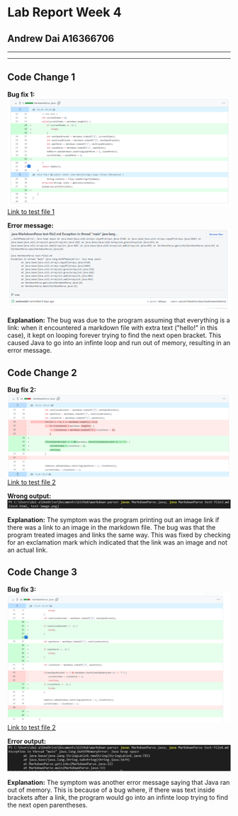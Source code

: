 # Lab Report Week 4
## Andrew Dai A16366706
---
---
## Code Change 1
**Bug fix 1:**
![bugfix1](bugfix1.png)
[Link to test file 1](https://github.com/andrewdai1/cse15l-lab-reports/blob/main/test-file2.md)

**Error message:**
![bug1](bug1.png)

**Explanation:**
The bug was due to the program assuming that everything is a 
link: when it encountered a markdown file with extra text 
("hello!" in this case), it kept on looping forever trying to 
find the next open bracket.
This caused Java to go into an infinte loop and run out of 
memory, resulting in an error message.


## Code Change 2
**Bug fix 2:**
![bugfix2](bugfix2.png)
[Link to test file 2]()

**Wrong output:**
![bug2](bug2.png)

**Explanation:**
The symptom was the program printing out an image link if there
was a link to an image in the markdown file. The bug was that
the program treated images and links the same way. This was 
fixed by checking for an exclamation mark which indicated that
the link was an image and not an actual link.


## Code Change 3
**Bug fix 3:**
![bugfix3](bugfix3.png)
[Link to test file 2]()

**Error output:**
![bug3](bug3.png)

**Explanation:**
The symptom was another error message saying that Java ran out
of memory. This is because of a bug where, if there was text 
inside brackets after a link, the program would go into an 
infinte loop trying to find the next open parentheses.
